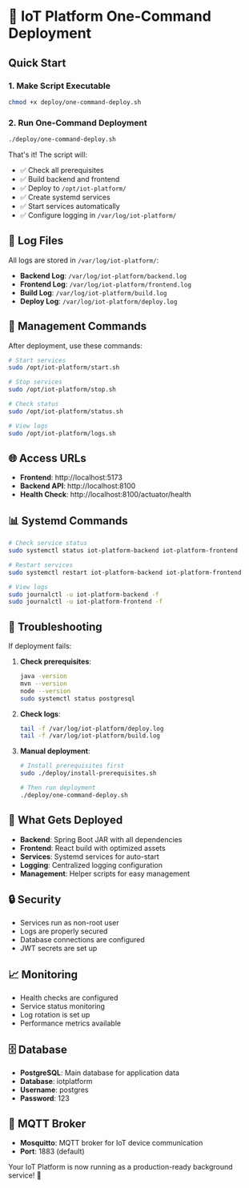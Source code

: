 # 🚀 IoT Platform One-Command Deployment

## Quick Start

### 1. Make Script Executable
```bash
chmod +x deploy/one-command-deploy.sh
```

### 2. Run One-Command Deployment
```bash
./deploy/one-command-deploy.sh
```

That's it! The script will:
- ✅ Check all prerequisites
- ✅ Build backend and frontend
- ✅ Deploy to `/opt/iot-platform/`
- ✅ Create systemd services
- ✅ Start services automatically
- ✅ Configure logging in `/var/log/iot-platform/`

## 📁 Log Files

All logs are stored in `/var/log/iot-platform/`:

- **Backend Log**: `/var/log/iot-platform/backend.log`
- **Frontend Log**: `/var/log/iot-platform/frontend.log`
- **Build Log**: `/var/log/iot-platform/build.log`
- **Deploy Log**: `/var/log/iot-platform/deploy.log`

## 🔧 Management Commands

After deployment, use these commands:

```bash
# Start services
sudo /opt/iot-platform/start.sh

# Stop services
sudo /opt/iot-platform/stop.sh

# Check status
sudo /opt/iot-platform/status.sh

# View logs
sudo /opt/iot-platform/logs.sh
```

## 🌐 Access URLs

- **Frontend**: http://localhost:5173
- **Backend API**: http://localhost:8100
- **Health Check**: http://localhost:8100/actuator/health

## 📊 Systemd Commands

```bash
# Check service status
sudo systemctl status iot-platform-backend iot-platform-frontend

# Restart services
sudo systemctl restart iot-platform-backend iot-platform-frontend

# View logs
sudo journalctl -u iot-platform-backend -f
sudo journalctl -u iot-platform-frontend -f
```

## 🚨 Troubleshooting

If deployment fails:

1. **Check prerequisites**:
   ```bash
   java -version
   mvn --version
   node --version
   sudo systemctl status postgresql
   ```

2. **Check logs**:
   ```bash
   tail -f /var/log/iot-platform/deploy.log
   tail -f /var/log/iot-platform/build.log
   ```

3. **Manual deployment**:
   ```bash
   # Install prerequisites first
   sudo ./deploy/install-prerequisites.sh
   
   # Then run deployment
   ./deploy/one-command-deploy.sh
   ```

## 🎯 What Gets Deployed

- **Backend**: Spring Boot JAR with all dependencies
- **Frontend**: React build with optimized assets
- **Services**: Systemd services for auto-start
- **Logging**: Centralized logging configuration
- **Management**: Helper scripts for easy management

## 🔒 Security

- Services run as non-root user
- Logs are properly secured
- Database connections are configured
- JWT secrets are set up

## 📈 Monitoring

- Health checks are configured
- Service status monitoring
- Log rotation is set up
- Performance metrics available

## 🗄️ Database

- **PostgreSQL**: Main database for application data
- **Database**: iotplatform
- **Username**: postgres
- **Password**: 123

## 📡 MQTT Broker

- **Mosquitto**: MQTT broker for IoT device communication
- **Port**: 1883 (default)

Your IoT Platform is now running as a production-ready background service! 🎉
